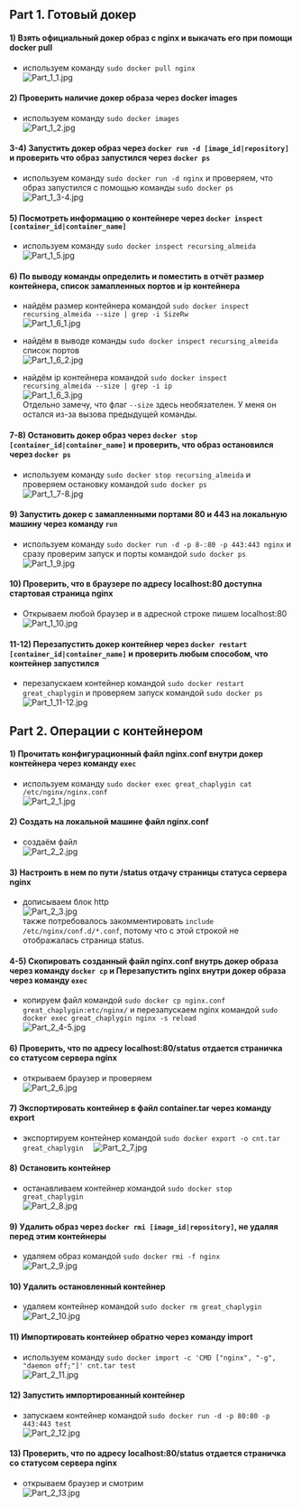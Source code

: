 ## Part 1. Готовый докер  
#### 1) Взять официальный докер образ с nginx и выкачать его при помощи docker pull  
* используем команду `sudo docker pull nginx`  
![Part_1_1.jpg](Screenshots/Part_1_1.jpg)  

#### 2) Проверить наличие докер образа через docker images  
* используем команду `sudo docker images`  
![Part_1_2.jpg](Screenshots/Part_1_2.jpg)  

#### 3-4) Запустить докер образ через `docker run -d [image_id|repository]` и проверить что образ запустился через `docker ps`  
* используем команду `sudo docker run -d nginx` и проверяем, что образ запустился с помощью команды `sudo docker ps`  
![Part_1_3-4.jpg](Screenshots/Part_1_3-4.jpg)  

#### 5) Посмотреть информацию о контейнере через `docker inspect [container_id|container_name]`  
* используем команду `sudo docker inspect recursing_almeida`  
![Part_1_5.jpg](Screenshots/Part_1_5.jpg)  

#### 6) По выводу команды определить и поместить в отчёт размер контейнера, список замапленных портов и ip контейнера  
* найдём размер контейнера командой `sudo docker inspect recursing_almeida --size | grep -i SizeRw`  
![Part_1_6_1.jpg](Screenshots/Part_1_6_1.jpg)  


* найдём в выводе команды `sudo docker inspect recursing_almeida` список портов  
![Part_1_6_2.jpg](Screenshots/Part_1_6_2.jpg)  


* найдём ip контейнера командой `sudo docker inspect recursing_almeida --size | grep -i ip`  
![Part_1_6_3.jpg](Screenshots/Part_1_6_3.jpg)  
Отдельно замечу, что флаг `--size` здесь необязателен. У меня он остался из-за вызова предыдущей команды.  

#### 7-8) Остановить докер образ через `docker stop [container_id|container_name]` и проверить, что образ остановился через `docker ps`  
* используем команду `sudo docker stop recursing_almeida` и проверяем остановку командой `sudo docker ps`  
![Part_1_7-8.jpg](Screenshots/Part_1_7-8.jpg)  

#### 9) Запустить докер с замапленными портами 80 и 443 на локальную машину через команду `run`  
* используем команду `sudo docker run -d -p 8-:80 -p 443:443 nginx` и сразу проверим запуск и порты командой `sudo docker ps`  
![Part_1_9.jpg](Screenshots/Part_1_9.jpg)  

#### 10) Проверить, что в браузере по адресу localhost:80 доступна стартовая страница nginx  
* Открываем любой браузер и в адресной строке пишем localhost:80  
![Part_1_10.jpg](Screenshots/Part_1_10.jpg)  

#### 11-12) Перезапустить докер контейнер через `docker restart [container_id|container_name]` и проверить любым способом, что контейнер запустился  
* перезапускаем контейнер командой `sudo docker restart great_chaplygin` и проверяем запуск командой `sudo docker ps`  
![Part_1_11-12.jpg](Screenshots/Part_1_11-12.jpg)  

## Part 2. Операции с контейнером  
#### 1) Прочитать конфигурационный файл nginx.conf внутри докер контейнера через команду `exec`  
* используем команду `sudo docker exec great_chaplygin cat /etc/nginx/nginx.conf`  
![Part_2_1.jpg](Screenshots/Part_2_1.jpg)  

#### 2) Создать на локальной машине файл nginx.conf  
* создаём файл  
![Part_2_2.jpg](Screenshots/Part_2_2.jpg)  

#### 3) Настроить в нем по пути /status отдачу страницы статуса сервера nginx  
* дописываем блок http  
![Part_2_3.jpg](Screenshots/Part_2_3.jpg)  
также потребовалось закомментировать `include /etc/nginx/conf.d/*.conf`, потому что с этой строкой не отображалась страница status.  

#### 4-5) Скопировать созданный файл nginx.conf внутрь докер образа через команду `docker cp` и Перезапустить nginx внутри докер образа через команду `exec`  
* копируем файл командой `sudo docker cp nginx.conf great_chaplygin:etc/nginx/` и перезапускаем nginx командой `sudo docker exec great_chaplygin nginx -s reload`  
![Part_2_4-5.jpg](Screenshots/Part_2_4-5.jpg)  

#### 6) Проверить, что по адресу localhost:80/status отдается страничка со статусом сервера nginx  
* открываем браузер и проверяем  
![Part_2_6.jpg](Screenshots/Part_2_6.jpg)  

#### 7) Экспортировать контейнер в файл container.tar через команду export  
* экспортируем контейнер командой `sudo docker export -o cnt.tar great_chaplygin  `
![Part_2_7.jpg](Screenshots/Part_2_7.jpg)  

#### 8) Остановить контейнер  
* останавливаем контейнер командой `sudo docker stop great_chaplygin`  
![Part_2_8.jpg](Screenshots/Part_2_8.jpg)  

#### 9) Удалить образ через `docker rmi [image_id|repository]`, не удаляя перед этим контейнеры  
* удаляем образ командой `sudo docker rmi -f nginx`  
![Part_2_9.jpg](Screenshots/Part_2_9.jpg)  

#### 10) Удалить остановленный контейнер  
* удаляем контейнер командой `sudo docker rm great_chaplygin`  
![Part_2_10.jpg](Screenshots/Part_2_10.jpg)  

#### 11) Импортировать контейнер обратно через команду import  
* используем команду `sudo docker import -c 'CMD ["nginx", "-g", "daemon off;"]' cnt.tar test`  
![Part_2_11.jpg](Screenshots/Part_2_11.jpg)  

#### 12) Запустить импортированный контейнер  
* запускаем контейнер командой `sudo docker run -d -p 80:80 -p 443:443 test`  
![Part_2_12.jpg](Screenshots/Part_2_12.jpg)  

#### 13) Проверить, что по адресу localhost:80/status отдается страничка со статусом сервера nginx  
* открываем браузер и смотрим  
![Part_2_13.jpg](Screenshots/Part_2_13.jpg)